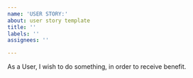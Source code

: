 ```yaml
---
name: 'USER STORY:'
about: user story template
title: ''
labels: ''
assignees: ''

---
```


As a User, I wish to do something, in order to receive benefit.
